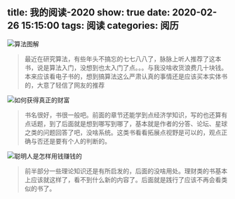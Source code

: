title: 我的阅读-2020
show: true
date: 2020-02-26 15:15:00
tags: 阅读
categories: 阅历
---

![算法图解](https://img9.doubanio.com/view/subject/s/public/s29358625.jpg)
> 最近在研究算法，有些年头不搞忘的七七八八了，脉脉上听人推荐了这本书，说是算法入门，没想到也太入门了点。。。与我没啥收货浪费几十块钱。本来应该看电子书的，想到搞算法这么严肃认真的事情还是应该买本实体书的，大意了轻信了网友的推荐

![如何获得真正的财富](https://img3.doubanio.com/view/subject/s/p/s29751621.jpg)
> 书名很好，书很一般吧。前面的章节还能学到点经济学知识，写的也还算有点话题，到了后面就是想到哪写到哪了，基本就是作者的分答、论坛、星球之类的问题回答了吧，没啥系统。这类书看看拓展点视野是可以的，观点正确与否还是要有个人的判断的。

![聪明人是怎样用钱赚钱的](https://img1.doubanio.com/view/subject/s/p/s29684008.jpg)
> 前半部分一些理论知识还是有所启发的，后面的没啥用处。理财类的书基本上应该就这样了，看不到什么新的内容了。后面就是践行了应该不再会看类似的书了。
